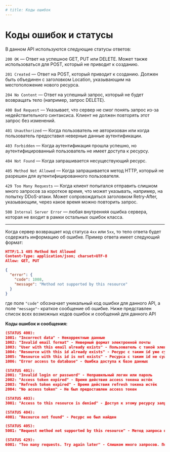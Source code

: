 ```yaml
---
# title: Коды ошибок
---
```

# Коды ошибок и статусы

В данном API используются следующие статусы ответов:

`200 OK` — Ответ на успешное GET, PUT или DELETE. Может также использоваться для POST, который не приводит к созданию.

`201 Created` — Ответ на POST, который приводит к созданию. Должен быть объединен с заголовком Location, указывающим на местоположение нового ресурса.

`204 No Content` — Ответ на успешный запрос, который не будет возвращать тело (например, запрос DELETE).

`400 Bad Request` — Указывает, что сервер не смог понять запрос из-за недействительного синтаксиса. Клиент не должен повторять этот запрос без изменений.

`401 Unauthorized` — Когда пользователь не авторизован или когда пользователь предоставил неверные данные аутентификации.

`403 Forbidden` — Когда аутентификация прошла успешно, но аутентифицированный пользователь не имеет доступа к ресурсу.

`404 Not Found` — Когда запрашивается несуществующий ресурс.

`405 Method Not Allowed` — Когда запрашивается метод HTTP, который не разрешен для аутентифицированного пользователя.

`429 Too Many Requests` — Когда клиент попытался отправить слишком много запросов за короткое время, что может указывать, например, на попытку DDoS-атаки. Может сопровождаться заголовком Retry-After, указывающим, через какое время можно повторить запрос.

`500 Internal Server Error` — любая внутренняя ошибка сервера, которая не входит в рамки остальных ошибок класса.

---
Когда сервер возвращает код статуса `4хх` или `5хх`, то тело ответа будет содержать информацию об ошибке.
Пример ответа имеет следующий формат:

```json
HTTP/1.1 405 Method Not Allowed
Content-Type: application/json; charset=UTF-8
Allow: GET, PUT

{
  "error": {
    "code": 1008,
    "message": "Method not supported by this resource"
  }
}
```

где поле `"code"` обозначает уникальный код ошибки для данного API, а поле `"message"`- краткое сообщение об ошибке.
Ниже представлен список всех возможных кодов ошибок и сообщений для данного API

**Коды ошибок и сообщения:**

```json
(STATUS 400):
1001: "Incorrect data" - Некорректные данные
1002: "Invalid email format" - Неверный формат электронной почты
1003: "User with this email already exists" - Пользователь с такой электронной почтой уже существует
1004: "Resource with this id already exists" - Ресурс с таким id уже существует
1005: "Resource with this id is not exists" - Ресурса с таким id не существует
1006: "Error access to database" - Ошибка доступа к базе данных

(STATUS 401):
2001: "Invalid login or password" - Неправильный логин или пароль
2002: "Access token expired" - Время действия access токена истёк
2003: "Refresh token expired" - Время действия refresh токена истёк
2004: "No access token" - Не был предоставлен access токен

(STATUS 403):
3001: "Access to this resource is denied" - Доступ к этому ресурсу запрещён

(STATUS 404):
4001: "Recource not found" - Ресурс не был найден

(STATUS 405):
5001: "Request method not supported by this resource" - Метод запроса не поддерживается данным ресурсом

(STATUS 429):
6001: "Too many requests. Try again later" - Слишком много запросов. Попробуйте позже
```